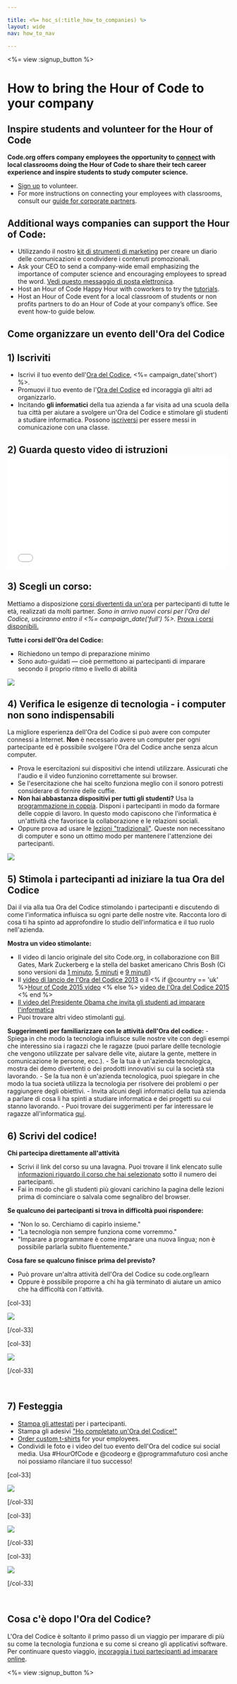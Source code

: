 ```yaml
---

title: <%= hoc_s(:title_how_to_companies) %>
layout: wide
nav: how_to_nav

---
```


<%= view :signup_button %>

# How to bring the Hour of Code to your company

## Inspire students and volunteer for the Hour of Code

**Code.org offers company employees the opportunity to [connect](<%= resolve_url('https://code.org/volunteer') %>) with local classrooms doing the Hour of Code to share their tech career experience and inspire students to study computer science.**

  * [Sign up](<%= resolve_url('https://code.org/volunteer') %>) to volunteer.
  * For more instructions on connecting your employees with classrooms, consult our [guide for corporate partners](<%= localized_file('/files/HourOfCodeGuideForCorporatePartners.pdf') %>).

## Additional ways companies can support the Hour of Code:

  * Utilizzando il nostro [kit di strumenti di marketing](<%= localized_file('/files/HourOfCodeInternalMarketingToolkit.pdf') %>) per creare un diario delle comunicazioni e condividere i contenuti promozionali.
  * Ask your CEO to send a company-wide email emphasizing the importance of computer science and encouraging employees to spread the word. [Vedi questo messaggio di posta elettronica](<%= resolve_url('/promote/resources#sample-emails') %>).
  * Host an Hour of Code Happy Hour with coworkers to try the [tutorials](<%= resolve_url('https://code.org/learn') %>).
  * Host an Hour of Code event for a local classroom of students or non profits partners to do an Hour of Code at your company’s office. See event how-to guide below.

## Come organizzare un evento dell'Ora del Codice

## 1) Iscriviti

  * Iscrivi il tuo evento dell'[Ora del Codice](<%= resolve_url('/') %>), <%= campaign_date('short') %>.
  * Promuovi il tuo evento de l'[Ora del Codice](<%= resolve_url('/promote') %>) ed incoraggia gli altri ad organizzarlo.
  * Incitando **gli informatici** della tua azienda a far visita ad una scuola della tua città per aiutare a svolgere un'Ora del Codice e stimolare gli studenti a studiare informatica. Possono [iscriversi](<%= resolve_url('https://code.org/volunteer/engineer') %>) per essere messi in comunicazione con una classe.

## 2) Guarda questo video di istruzioni <iframe width="500" height="255" src="//www.youtube.com/embed/SrnvvWDm73k" frameborder="0" allowfullscreen></iframe>
## 3) Scegli un corso:

Mettiamo a disposizione [corsi divertenti da un'ora](<%= resolve_url('https://code.org/learn') %>) per partecipanti di tutte le età, realizzati da molti partner. *Sono in arrivo nuovi corsi per l'Ora del Codice, usciranno entro il <%= campaign_date('full') %>.* [Prova i corsi disponibili.](<%= resolve_url("https://code.org/learn") %>)

**Tutte i corsi dell'Ora del Codice:**

  * Richiedono un tempo di preparazione minimo
  * Sono auto-guidati — cioè permettono ai partecipanti di imparare secondo il proprio ritmo e livello di abilità

[![](/images/fit-700/tutorials.png)](<%= resolve_url('https://code.org/learn') %>)

## 4) Verifica le esigenze di tecnologia - i computer non sono indispensabili

La migliore esperienza dell'Ora del Codice si può avere con computer connessi a Internet. **Non** è necessario avere un computer per ogni partecipante ed è possibile svolgere l'Ora del Codice anche senza alcun computer.

  * Prova le esercitazioni sui dispositivi che intendi utilizzare. Assicurati che l'audio e il video funzionino correttamente sui browser.
  * Se l'esercitazione che hai scelto funziona meglio con il sonoro potresti considerare di fornire delle cuffie.
  * **Non hai abbastanza dispositivi per tutti gli studenti?** Usa la [programmazione in coppia](https://www.youtube.com/watch?v=vgkahOzFH2Q). Disponi i partecipanti in modo da formare delle coppie di lavoro. In questo modo capiscono che l'informatica è un'attività che favorisce la collaborazione e le relazioni sociali.
  * Oppure prova ad usare le [lezioni "tradizionali"](<%= resolve_url('https://code.org/learn') %>). Queste non necessitano di computer e sono un ottimo modo per mantenere l'attenzione dei partecipanti. 

![](/images/fit-350/group_ipad.jpg)

## 5) Stimola i partecipanti ad iniziare la tua Ora del Codice

Dai il via alla tua Ora del Codice stimolando i partecipanti e discutendo di come l'informatica influisca su ogni parte delle nostre vite. Racconta loro di cosa ti ha spinto ad approfondire lo studio dell'informatica e il tuo ruolo nell'azienda.

**Mostra un video stimolante:**

  * Il video di lancio originale del sito Code.org, in collaborazione con Bill Gates, Mark Zuckerberg e la stella del basket americano Chris Bosh (Ci sono versioni da [1 minuto](https://www.youtube.com/watch?v=qYZF6oIZtfc), [5 minuti](https://www.youtube.com/watch?v=nKIu9yen5nc) e [9 minuti](https://www.youtube.com/watch?v=dU1xS07N-FA))
  * Il [ video di lancio de l'Ora del Codice 2013](https://www.youtube.com/watch?v=FC5FbmsH4fw) o il <% if @country == 'uk' %>[Hour of Code 2015 video](https://www.youtube.com/watch?v=7L97YMYqLHc) <% else %> [video de l'Ora del Codice 2015](https://www.youtube.com/watch?v=7L97YMYqLHc) <% end %>
  * [Il video del Presidente Obama che invita gli studenti ad imparare l'informatica](https://www.youtube.com/watch?v=6XvmhE1J9PY)
  * Puoi trovare altri video stimolanti [qui](https://www.youtube.com/playlist?list=PLzdnOPI1iJNfpD8i4Sx7U0y2MccnrNZuP).

**Suggerimenti per familiarizzare con le attività dell'Ora del codice:** - Spiega in che modo la tecnologia influisce sulle nostre vite con degli esempi che interessino sia i ragazzi che le ragazze (puoi parlare dellle tecnologie che vengono utilizzate per salvare delle vite, aiutare la gente, mettere in comunicazione le persone, ecc.). - Se la tua è un'azienda tecnologica, mostra dei demo divertenti o dei prodotti innovativi su cui la società sta lavorando. - Se la tua non è un'azienda tecnologica, puoi spiegare in che modo la tua società utilizza la tecnologia per risolvere dei problemi o per raggiungere degli obiettivi. - Invita alcuni degli informatici della tua azienda a parlare di cosa li ha spinti a studiare informatica e dei progetti su cui stanno lavorando. - Puoi trovare dei suggerimenti per far interessare le ragazze all'informatica [qui](<%= resolve_url('https://code.org/girls') %>).

## 6) Scrivi del codice!

**Chi partecipa direttamente all'attività**

  * Scrivi il link del corso su una lavagna. Puoi trovare il link elencato sulle [ informazioni riguardo il corso che hai selezionato](<%= resolve_url('https://code.org/learn') %>) sotto il numero dei partecipanti.
  * Fai in modo che gli studenti più giovani carichino la pagina delle lezioni prima di cominciare o salvala come segnalibro del browser.

**Se qualcuno dei partecipanti si trova in difficoltà puoi rispondere:**

  * "Non lo so. Cerchiamo di capirlo insieme."
  * "La tecnologia non sempre funziona come vorremmo."
  * "Imparare a programmare è come imparare una nuova lingua; non è possibile parlarla subito fluentemente."

**Cosa fare se qualcuno finisce prima del previsto?**

  * Può provare un'altra attività dell'Ora del Codice su code.org/learn
  * Oppure è possibile proporre a chi ha già terminato di aiutare un amico che ha difficoltà con l'attività.

[col-33]

![](/images/fit-250/highschoolgirls.jpeg)

[/col-33]

[col-33]

![](/images/fit-300/group_ar.jpg)

[/col-33]

<p style="clear:both">
  &nbsp;
</p>

## 7) Festeggia

  * [Stampa gli attestati](<%= resolve_url('https://code.org/certificates') %>) per i partecipanti.
  * Stampa gli adesivi ["Ho completato un'Ora del Codice!"](<%= resolve_url('/promote/resources#stickers') %>)
  * [Order custom t-shirts](http://blog.code.org/post/132608499493/hour-of-code-shirts-and-more) for your employees.
  * Condividi le foto e i video del tuo evento dell'Ora del codice sui social media. Usa #HourOfCode e @codeorg e @programmafuturo così anche noi possiamo rilanciare il tuo successo!

[col-33]

![](/images/fit-250/celebrate2.jpeg)

[/col-33]

[col-33]

![](/images/fit-260/highlight-certificates.jpg)

[/col-33]

[col-33]

![](/images/fit-300/boy-certificate.jpg)

[/col-33]

<p style="clear:both">
  &nbsp;
</p>

## Cosa c'è dopo l'Ora del Codice?

L'Ora del Codice è soltanto il primo passo di un viaggio per imparare di più su come la tecnologia funziona e su come si creano gli applicativi software. Per continuare questo viaggio, [incoraggia i tuoi partecipanti ad imparare online](<%= resolve_url('https://code.org/learn/beyond') %>).

<%= view :signup_button %>